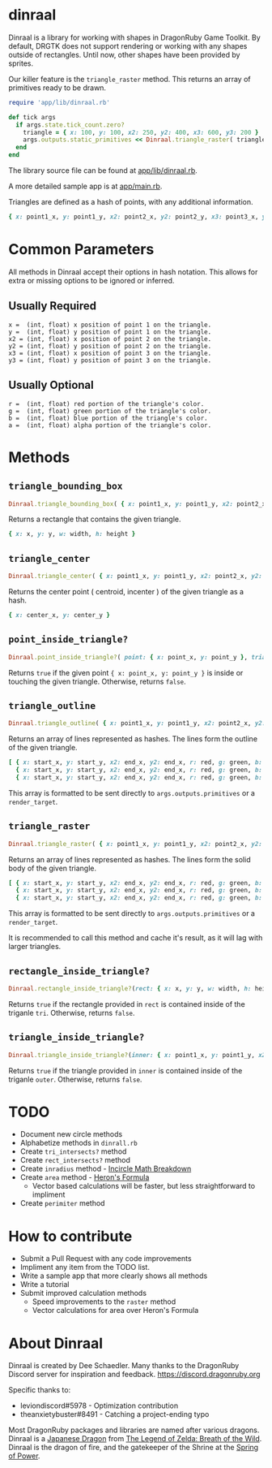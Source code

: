# dinraal

Dinraal is a library for working with shapes in DragonRuby Game Toolkit. By default, DRGTK does not support rendering or working with any shapes outside of rectangles. Until now, other shapes have been provided by sprites.

Our killer feature is the `triangle_raster` method. This returns an array of primitives ready to be drawn.

```ruby
require 'app/lib/dinraal.rb'

def tick args
  if args.state.tick_count.zero?
    triangle = { x: 100, y: 100, x2: 250, y2: 400, x3: 600, y3: 200 }
    args.outputs.static_primitives << Dinraal.triangle_raster( triangle )
  end
end
```

The library source file can be found at [app/lib/dinraal.rb](https://github.com/DSchaedler/dinraal/blob/main/app/lib/dinraal.rb).

A more detailed sample app is at [app/main.rb](https://github.com/DSchaedler/dinraal/blob/main/app/main.rb).

Triangles are defined as a hash of points, with any additional information.

```ruby
{ x: point1_x, y: point1_y, x2: point2_x, y2: point2_y, x3: point3_x, y3: point3_y, r: red, g: green, b: blue, a: alpha }
```

# Common Parameters

All methods in Dinraal accept their options in hash notation. This allows for extra or missing options to be ignored or inferred.

## Usually Required
```
x =  (int, float) x position of point 1 on the triangle.
y =  (int, float) y position of point 1 on the triangle.
x2 = (int, float) x position of point 2 on the triangle.
y2 = (int, float) y position of point 2 on the triangle.
x3 = (int, float) x position of point 3 on the triangle.
y3 = (int, float) y position of point 3 on the triangle.
```

## Usually Optional
```
r =  (int, float) red portion of the triangle's color.
g =  (int, float) green portion of the triangle's color.
b =  (int, float) blue portion of the triangle's color.
a =  (int, float) alpha portion of the triangle's color.
```

# Methods

## `triangle_bounding_box`
```ruby
Dinraal.triangle_bounding_box( { x: point1_x, y: point1_y, x2: point2_x, y2: point2_y, x3: point3_x, y3: point3_y } )
```

Returns a rectangle that contains the given triangle.

```ruby
{ x: x, y: y, w: width, h: height }
```

## `triangle_center`
```ruby
Dinraal.triangle_center( { x: point1_x, y: point1_y, x2: point2_x, y2: point2_y, x3: point3_x, y3: point3_y } )
```

Returns the center point ( centroid, incenter ) of the given triangle as a hash.

```ruby
{ x: center_x, y: center_y }
```

## `point_inside_triangle?`

```ruby
Dinraal.point_inside_triangle?( point: { x: point_x, y: point_y }, triangle: { x: point1_x, y: point1_y, x2: point2_x, y2: point2_y, x3: point3_x, y3: point3_y } )
```

Returns `true` if the given point `{ x: point_x, y: point_y }` is inside or touching the given triangle. Otherwise, returns `false`.

## `triangle_outline`

```ruby
Dinraal.triangle_outline( { x: point1_x, y: point1_y, x2: point2_x, y2: point2_y, x3: point3_x, y3: point3_y, r: red, g: green, b: blue, a: alpha } )
```

Returns an array of lines represented as hashes. The lines form the outline of the given triangle.

```ruby
[ { x: start_x, y: start_y, x2: end_x, y2: end_x, r: red, g: green, b: blue, a: alpha }.line!,
  { x: start_x, y: start_y, x2: end_x, y2: end_x, r: red, g: green, b: blue, a: alpha }.line!,
  { x: start_x, y: start_y, x2: end_x, y2: end_x, r: red, g: green, b: blue, a: alpha }.line! ]
```

This array is formatted to be sent directly to `args.outputs.primitives` or a `render_target`.

## `triangle_raster`

```ruby
Dinraal.triangle_raster( { x: point1_x, y: point1_y, x2: point2_x, y2: point2_y, x3: point3_x, y3: point3_y, r: red, g: green, b: blue, a: alpha } )
```

Returns an array of lines represented as hashes. The lines form the solid body of the given triangle.

```ruby
[ { x: start_x, y: start_y, x2: end_x, y2: end_x, r: red, g: green, b: blue, a: alpha }.line!,
  { x: start_x, y: start_y, x2: end_x, y2: end_x, r: red, g: green, b: blue, a: alpha }.line!,
  { x: start_x, y: start_y, x2: end_x, y2: end_x, r: red, g: green, b: blue, a: alpha }.line! ]
```

This array is formatted to be sent directly to `args.outputs.primitives` or a `render_target`.

It is recommended to call this method and cache it's result, as it will lag with larger triangles.

## `rectangle_inside_triangle?`

```ruby
Dinraal.rectangle_inside_triangle?(rect: { x: x, y: y, w: width, h: height }, triangle: { x: point1_x, y: point1_y, x2: point2_x, y2: point2_y, x3: point3_x, y3: point3_y })
```

Returns `true` if the rectangle provided in `rect` is contained inside of the triganle `tri`. Otherwise, returns `false`.

## `triangle_inside_triangle?`

```ruby
Dinraal.triangle_inside_triangle?(inner: { x: point1_x, y: point1_y, x2: point2_x, y2: point2_y, x3: point3_x, y3: point3_y }, outer: { x: point1_x, y: point1_y, x2: point2_x, y2: point2_y, x3: point3_x, y3: point3_y })
```

Returns `true` if the triangle provided in `inner` is contained inside of the triganle `outer`. Otherwise, returns `false`.

# TODO
- Document new circle methods
- Alphabetize methods in `dinrall.rb`
- Create `tri_intersects?` method
- Create `rect_intersects?` method
- Create `inradius` method - [Incircle Math Breakdown](https://artofproblemsolving.com/wiki/index.php/Incircle)
- Create `area` method - [Heron's Formula](https://artofproblemsolving.com/wiki/index.php/Heron%27s_Formula)
  - Vector based calculations will be faster, but less straightforward to impliment
- Create `perimiter` method

# How to contribute
- Submit a Pull Request with any code improvements
- Impliment any item from the TODO list.
- Write a sample app that more clearly shows all methods
- Write a tutorial
- Submit improved calculation methods
  - Speed improvements to the `raster` method
  - Vector calculations for area over Heron's Formula

# About Dinraal
Dinraal is created by Dee Schaedler. Many thanks to the DragonRuby Discord server for inspiration and feedback. https://discord.dragonruby.org

Specific thanks to:
- leviondiscord#5978    - Optimization contribution
- theanxietybuster#8491 - Catching a project-ending typo

Most DragonRuby packages and libraries are named after various dragons. Dinraal is a [Japanese Dragon](https://en.wikipedia.org/wiki/Japanese_dragon) from [The Legend of Zelda: Breath of the Wild](https://en.wikipedia.org/wiki/The_Legend_of_Zelda:_Breath_of_the_Wild). Dinraal is the dragon of fire, and the gatekeeper of the Shrine at the [Spring of Power](https://zelda.fandom.com/wiki/Spring_of_Power).
